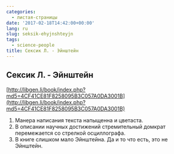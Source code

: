 ```yaml
---
categories:
  - листая-страницы
date: '2017-02-18T14:42:00+00:00'
lang: ru
slug: seksik-ehyjnshteyjn
tags:
  - science-people
title: Сексик Л. - Эйнштейн
---
```


## Сексик Л. - Эйнштейн

[http://libgen.li/book/index.php?md5=4CF41CE81F8258095B3C057A0DA3001B](http://libgen.li/book/index.php?md5=4CF41CE81F8258095B3C057A0DA3001B)  

<!--more-->

1.  Манера написания текста напыщенна и цветаста.
2.  В описании научных достижений стремительный домкрат перемежается со стрелкой осциллографа.
3.  В книге слишком мало Эйнштейна. Да и то что есть, это не Эйнштейн.
